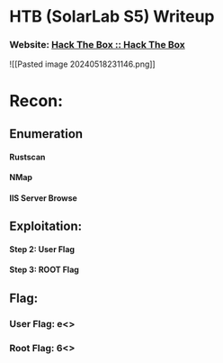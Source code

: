 # HTB (SolarLab S5) Writeup
### Website: [Hack The Box :: Hack The Box](https://app.hackthebox.com/machines/601)

![[Pasted image 20240518231146.png]]


# Recon:
## Enumeration
#### Rustscan
#### NMap
#### IIS Server Browse

## Exploitation:
#### Step 2: User Flag

#### Step 3: ROOT Flag

## Flag: 
### User Flag: e<<Snip>>
### Root Flag: 6<<Snip>>

